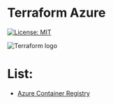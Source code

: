 # Terraform Azure

[![License: MIT](https://img.shields.io/badge/License-MIT-yellow.svg)](https://opensource.org/licenses/MIT)

![Terraform logo](https://upload.wikimedia.org/wikipedia/commons/thumb/0/04/Terraform_Logo.svg/640px-Terraform_Logo.svg.png "Terraform logo")

# List:

- [Azure Container Registry](azure_acr/README.md)